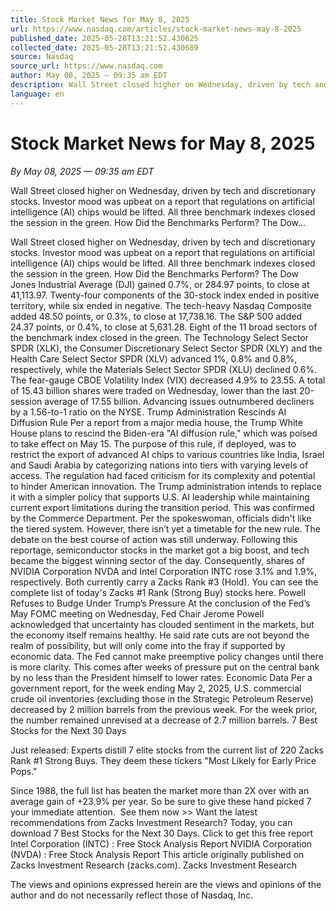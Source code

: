 ```yaml
---
title: Stock Market News for May 8, 2025
url: https://www.nasdaq.com/articles/stock-market-news-may-8-2025
published_date: 2025-05-28T13:21:52.430625
collected_date: 2025-05-28T13:21:52.430689
source: Nasdaq
source_url: https://www.nasdaq.com
author: May 08, 2025 — 09:35 am EDT
description: Wall Street closed higher on Wednesday, driven by tech and discretionary stocks. Investor mood was upbeat on a report that regulations on artificial intelligence (AI) chips would be lifted. All three benchmark indexes closed the session in the green. How Did the Benchmarks Perform? The Dow...
language: en
---
```


# Stock Market News for May 8, 2025

*By May 08, 2025 — 09:35 am EDT*

Wall Street closed higher on Wednesday, driven by tech and discretionary stocks. Investor mood was upbeat on a report that regulations on artificial intelligence (AI) chips would be lifted. All three benchmark indexes closed the session in the green. How Did the Benchmarks Perform? The Dow...

Wall Street closed higher on Wednesday, driven by tech and discretionary stocks. Investor mood was upbeat on a report that regulations on artificial intelligence (AI) chips would be lifted. All three benchmark indexes closed the session in the green. How Did the Benchmarks Perform? The Dow Jones Industrial Average (DJI) gained 0.7%, or 284.97 points, to close at 41,113.97. Twenty-four components of the 30-stock index ended in positive territory, while six ended in negative. 
 The tech-heavy Nasdaq Composite added 48.50 points, or 0.3%, to close at 17,738.16. The S&amp;P 500 added 24.37 points, or 0.4%, to close at 5,631.28. Eight of the 11 broad sectors of the benchmark index closed in the green. The Technology Select Sector SPDR (XLK), the Consumer Discretionary Select Sector SPDR (XLY) and the Health Care Select Sector SPDR (XLV) advanced 1%, 0.8% and 0.8%, respectively, while the Materials Select Sector SPDR (XLU) declined 0.6%. The fear-gauge CBOE Volatility Index (VIX) decreased 4.9% to 23.55. A total of 15.43 billion shares were traded on Wednesday, lower than the last 20-session average of 17.55 billion. Advancing issues outnumbered decliners by a 1.56-to-1 ratio on the NYSE. Trump Administration Rescinds AI Diffusion Rule Per a report from a major media house, the Trump White House plans to rescind the Biden-era "AI diffusion rule," which was poised to take effect on May 15. The purpose of this rule, if deployed, was to restrict the export of advanced AI chips to various countries like India, Israel and Saudi Arabia by categorizing nations into tiers with varying levels of access. The regulation had faced criticism for its complexity and potential to hinder American innovation. The Trump administration intends to replace it with a simpler policy that supports U.S. AI leadership while maintaining current export limitations during the transition period. 
 This was confirmed by the Commerce Department. Per the spokeswoman, officials didn't like the tiered system. However, there isn’t yet a timetable for the new rule. The debate on the best course of action was still underway. Following this reportage, semiconductor stocks in the market got a big boost, and tech became the biggest winning sector of the day. Consequently, shares of NVIDIA Corporation NVDA and Intel Corporation INTC rose 3.1% and 1.9%, respectively. Both currently carry a Zacks Rank #3 (Hold). You can see the complete list of today's Zacks #1 Rank (Strong Buy) stocks here. Powell Refuses to Budge Under Trump’s Pressure At the conclusion of the Fed’s May FOMC meeting on Wednesday, Fed Chair Jerome Powell acknowledged that uncertainty has clouded sentiment in the markets, but the economy itself remains healthy. He said rate cuts are not beyond the realm of possibility, but will only come into the fray if supported by economic data. The Fed cannot make preemptive policy changes until there is more clarity. This comes after weeks of pressure put on the central bank by no less than the President himself to lower rates. Economic Data Per a government report, for the week ending May 2, 2025, U.S. commercial crude oil inventories (excluding those in the Strategic Petroleum Reserve) decreased by 2 million barrels from the previous week. For the week prior, the number remained unrevised at a decrease of 2.7 million barrels. 
 7 Best Stocks for the Next 30 Days 
 
 Just released: Experts distill 7 elite stocks from the current list of 220 Zacks Rank #1 Strong Buys. They deem these tickers "Most Likely for Early Price Pops." 
 
 Since 1988, the full list has beaten the market more than 2X over with an average gain of +23.9% per year. So be sure to give these hand picked 7 your immediate attention.  See them now &gt;&gt; Want the latest recommendations from Zacks Investment Research? Today, you can download 7 Best Stocks for the Next 30 Days. Click to get this free report Intel Corporation (INTC) : Free Stock Analysis Report NVIDIA Corporation (NVDA) : Free Stock Analysis Report This article originally published on Zacks Investment Research (zacks.com). Zacks Investment Research

The views and opinions expressed herein are the views and opinions of the author and do not necessarily reflect those of Nasdaq, Inc.